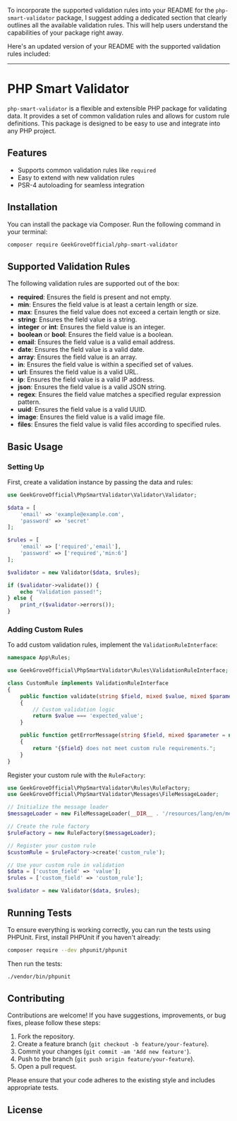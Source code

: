 To incorporate the supported validation rules into your README for the `php-smart-validator` package, I suggest adding a dedicated section that clearly outlines all the available validation rules. This will help users understand the capabilities of your package right away.

Here's an updated version of your README with the supported validation rules included:

---

# PHP Smart Validator

`php-smart-validator` is a flexible and extensible PHP package for validating data. It provides a set of common validation rules and allows for custom rule definitions. This package is designed to be easy to use and integrate into any PHP project.

## Features

- Supports common validation rules like `required`
- Easy to extend with new validation rules
- PSR-4 autoloading for seamless integration

## Installation

You can install the package via Composer. Run the following command in your terminal:

```bash
composer require GeekGroveOfficial/php-smart-validator
```

## Supported Validation Rules

The following validation rules are supported out of the box:

- **required**: Ensures the field is present and not empty.
- **min**: Ensures the field value is at least a certain length or size.
- **max**: Ensures the field value does not exceed a certain length or size.
- **string**: Ensures the field value is a string.
- **integer** or **int**: Ensures the field value is an integer.
- **boolean** or **bool**: Ensures the field value is a boolean.
- **email**: Ensures the field value is a valid email address.
- **date**: Ensures the field value is a valid date.
- **array**: Ensures the field value is an array.
- **in**: Ensures the field value is within a specified set of values.
- **url**: Ensures the field value is a valid URL.
- **ip**: Ensures the field value is a valid IP address.
- **json**: Ensures the field value is a valid JSON string.
- **regex**: Ensures the field value matches a specified regular expression pattern.
- **uuid**: Ensures the field value is a valid UUID.
- **image**: Ensures the field value is a valid image file.
- **files**: Ensures the field value is valid files according to specified rules.

## Basic Usage

### Setting Up

First, create a validation instance by passing the data and rules:

```php
use GeekGroveOfficial\PhpSmartValidator\Validator\Validator;

$data = [
    'email' => 'example@example.com',
    'password' => 'secret'
];

$rules = [
    'email' => ['required','email'],
    'password' => ['required','min:6']
];

$validator = new Validator($data, $rules);

if ($validator->validate()) {
    echo "Validation passed!";
} else {
    print_r($validator->errors());
}
```

### Adding Custom Rules

To add custom validation rules, implement the `ValidationRuleInterface`:

```php
namespace App\Rules;

use GeekGroveOfficial\PhpSmartValidator\Rules\ValidationRuleInterface;

class CustomRule implements ValidationRuleInterface
{
    public function validate(string $field, mixed $value, mixed $parameter = null): bool
    {
        // Custom validation logic
        return $value === 'expected_value';
    }

    public function getErrorMessage(string $field, mixed $parameter = null): string
    {
        return "{$field} does not meet custom rule requirements.";
    }
}
```

Register your custom rule with the `RuleFactory`:

```php
use GeekGroveOfficial\PhpSmartValidator\Rules\RuleFactory;
use GeekGroveOfficial\PhpSmartValidator\Messages\FileMessageLoader;

// Initialize the message loader
$messageLoader = new FileMessageLoader(__DIR__ . '/resources/lang/en/messages.php');

// Create the rule factory
$ruleFactory = new RuleFactory($messageLoader);

// Register your custom rule
$customRule = $ruleFactory->create('custom_rule');

// Use your custom rule in validation
$data = ['custom_field' => 'value'];
$rules = ['custom_field' => 'custom_rule'];

$validator = new Validator($data, $rules);
```

## Running Tests

To ensure everything is working correctly, you can run the tests using PHPUnit. First, install PHPUnit if you haven't already:

```bash
composer require --dev phpunit/phpunit
```

Then run the tests:

```bash
./vendor/bin/phpunit
```

## Contributing

Contributions are welcome! If you have suggestions, improvements, or bug fixes, please follow these steps:

1. Fork the repository.
2. Create a feature branch (`git checkout -b feature/your-feature`).
3. Commit your changes (`git commit -am 'Add new feature'`).
4. Push to the branch (`git push origin feature/your-feature`).
5. Open a pull request.

Please ensure that your code adheres to the existing style and includes appropriate tests.

## License